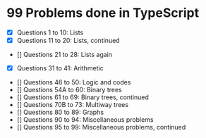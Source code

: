 # 99 Problems done in TypeScript

- [x] Questions 1 to 10: Lists
- [x] Questions 11 to 20: Lists, continued
- [] Questions 21 to 28: Lists again
- [x] Questions 31 to 41: Arithmetic
- [] Questions 46 to 50: Logic and codes
- [] Questions 54A to 60: Binary trees
- [] Questions 61 to 69: Binary trees, continued
- [] Questions 70B to 73: Multiway trees
- [] Questions 80 to 89: Graphs
- [] Questions 90 to 94: Miscellaneous problems
- [] Questions 95 to 99: Miscellaneous problems, continued

